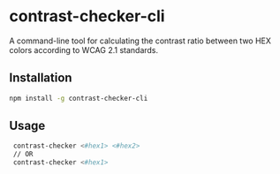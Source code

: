 # contrast-checker-cli

A command-line tool for calculating the contrast ratio between two HEX colors according to WCAG 2.1 standards.

## Installation

```bash
npm install -g contrast-checker-cli
```
## Usage

```bash
 contrast-checker <#hex1> <#hex2>
 // OR
 contrast-checker <#hex1>
```

